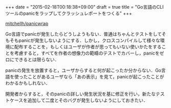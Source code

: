 +++
date = "2015-02-18T00:18:38+09:00"
draft = true
title = "Go言語のCLIツールのpanicをラップしてクラッシュレポートをつくる"
+++

[mitchellh/panicwrap](https://github.com/mitchellh/panicwrap)

Go言語でpanicが発生したらどうしようもない．普通はちゃんとテストをしてそもそもpanicが発生しないようにする．しかし，クロスコンパイルして様々な環境に配布することを，もしくはユーザが作者が思ってもいない使いかたをすることを考慮すると，すべてを作者の想像力の範疇のテストでカバーし，panicをゼロにできるとは限らない．

panicの発生を放置すると，ユーザからすると何が起こったか分からない．Go言語を使ったことがあるユーザなら「あの表示」を見て，panicが起こったことがわかるかもしれない．

開発者からすると，そのpanicの詳しい発生状況を基に修正を行い，新たなテストケースを追加して二度とそのバグが発生しないようにしておきたい．



